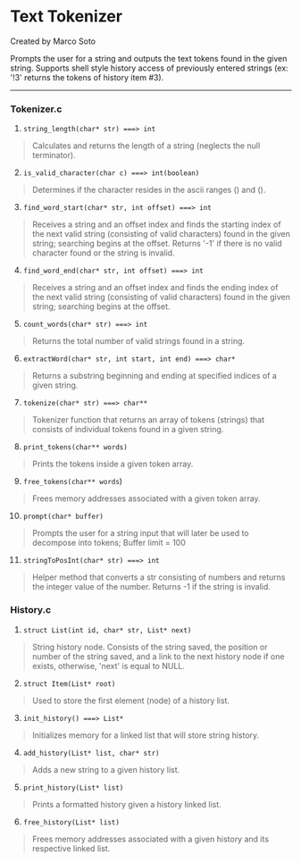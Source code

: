Text Tokenizer
==============
Created by Marco Soto

Prompts the user for a string and outputs the text tokens found in the given string. Supports shell style history access of previously entered strings (ex: '!3' returns the tokens of history item #3).
***************************

### Tokenizer.c
1. `string_length(char* str) ===> int`
> Calculates and returns the length of a string (neglects the null terminator).

2. `is_valid_character(char c) ===> int(boolean)`
> Determines if the character resides in the ascii ranges () and ().

3. `find_word_start(char* str, int offset) ===> int`
> Receives a string and an offset index and finds the starting index of the next valid string (consisting of valid characters) found in the given string; searching begins at the offset. Returns '-1' if there is no valid character found or the string is invalid.

4. `find_word_end(char* str, int offset) ===> int`
> Receives a string and an offset index and finds the ending index of the next valid string (consisting of valid characters) found in the given string; searching begins at the offset.

5. `count_words(char* str) ===> int`
> Returns the total number of valid strings found in a string.

6. `extractWord(char* str, int start, int end) ===> char*`
> Returns a substring beginning and ending at specified indices of a given string.

7. `tokenize(char* str) ===> char**`
> Tokenizer function that returns an array of tokens (strings) that consists of individual tokens found in a given string.

8. `print_tokens(char** words)`
> Prints the tokens inside a given token array.

9. `free_tokens(char** words`)
> Frees memory addresses associated with a given token array.

10. `prompt(char* buffer)`
> Prompts the user for a string input that will later be used to decompose into tokens; Buffer limit = 100

11. `stringToPosInt(char* str) ===> int`
> Helper method that converts a str consisting of numbers and returns the integer value of the number. Returns -1 if the string is invalid.


### History.c
1. `struct List(int id, char* str, List* next)`
> String history node. Consists of the string saved, the position or number of the string saved, and a link to the next history node if one exists, otherwise, 'next' is equal to NULL.

2. `struct Item(List* root)`
> Used to store the first element (node) of a history list.

3. `init_history() ===> List*`
> Initializes memory for a linked list that will store string history.

4. `add_history(List* list, char* str)`
> Adds a new string to a given history list.

5. `print_history(List* list)`
> Prints a formatted history given a history linked list.

6. `free_history(List* list)`
> Frees memory addresses associated with a given history and its respective linked list.